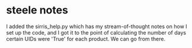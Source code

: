 # steele notes

I added the sirris_help.py which has my stream-of-thought notes on how I set up the code, and I got it to the point of calculating 
the number of days certain UIDs were 'True' for each product. We can go from there.
